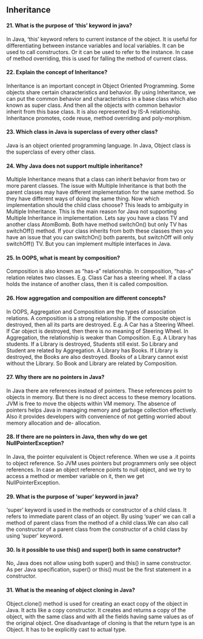 
## Inheritance

#### 21. What is the purpose of ‘this’ keyword in java?

In Java, ‘this’ keyword refers to current instance of the object. It is useful for differentiating between instance variables and local variables. It can be used to call constructors. Or it can be used to refer to the instance. In case of method overriding, this is used for falling the method of
current class.

#### 22. Explain the concept of Inheritance?

Inheritance is an important concept in Object Oriented Programming. Some objects share certain characteristics and behavior. By using Inheritance, we can put the common behavior and characteristics in a base class which also known as super class. And then all the objects with common behavior inherit from this base class.
It is also represented by IS-A relationship. Inheritance promotes, code reuse, method overriding and poly-morphism.

#### 23. Which class in Java is superclass of every other class?

Java is an object oriented programming language. In Java, Object class is the superclass of every other class.

#### 24. Why Java does not support multiple inheritance?

Multiple Inheritance means that a class can inherit behavior from two or more parent classes. The issue with Multiple Inheritance is that both the parent classes
may have different implementation for the same method. So they have different ways of doing the same thing. Now which implementation should the child class choose?
This leads to ambiguity in Multiple Inheritance. This is the main reason for Java not supporting Multiple Inheritance in implementation.
Lets say you have a class TV and another class AtomBomb. Both have method switchOn() but only TV has switchOff() method. If your class inherits from both these classes then you have an issue
that you can switchOn() both parents, but switchOff will only switchOff() TV.
But you can implement multiple interfaces in Java.

#### 25. In OOPS, what is meant by composition?
Composition is also known as “has-a” relationship. In composition, “has-a” relation relates two classes. E.g. Class Car has a steering wheel.
If a class holds the instance of another class, then it is called composition.

#### 26. How aggregation and composition are different concepts?

In OOPS, Aggregation and Composition are the types of association relations. A composition is a strong relationship. If the composite object is destroyed, then all its parts are destroyed. E.g. A Car has a
Steering Wheel. If Car object is destroyed, then there is no meaning of Steering Wheel.
In Aggregation, the relationship is weaker than Composition. 
E.g. A Library has students. If a Library is destroyed, Students still exist. So Library and Student are related by Aggregation. A Library has Books. If Library is destroyed, the Books are also destroyed.
Books of a Library cannot exist without the Library. So Book and Library are related by Composition.

#### 27. Why there are no pointers in Java?

In Java there are references instead of pointers. These references point to objects in memory. But there is no direct access to these memory locations. JVM is free to move the objects within VM
memory.
The absence of pointers helps Java in managing memory and garbage collection effectively. Also it provides developers with convenience of not getting worried about memory allocation and de-
allocation.

#### 28. If there are no pointers in Java, then why do we get NullPointerException?

In Java, the pointer equivalent is Object reference. When we use a .it points to object reference. So JVM uses pointers but programmers only see object references.
In case an object reference points to null object, and we try to access a method or member variable on it, then we get NullPointerException.

#### 29. What is the purpose of ‘super’ keyword in java?

‘super’ keyword is used in the methods or constructor of a child class. It refers to immediate parent class of an object. By using ‘super’ we can call a method of parent class from the method of a child class.We can also call the constructor of a parent class from the constructor of a child class by using ‘super’ keyword.

#### 30. Is it possible to use this() and super() both in same constructor?

No, Java does not allow using both super() and this() in same constructor. As per Java specification, super() or this() must be the first statement in a constructor.

#### 31. What is the meaning of object cloning in Java?
Object.clone() method is used for creating an exact copy of the object in Java. It acts like a copy constructor. It creates and returns a copy of the object, with the same class and with all the fields having same values as of the original object. One disadvantage of cloning is that the return type is an Object. It has to be explicitly cast to actual type.